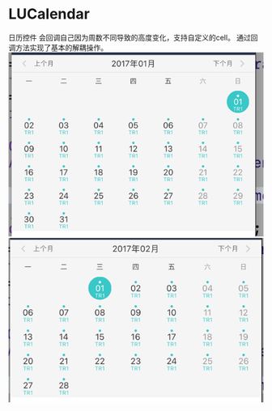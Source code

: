 # LUCalendar
日历控件 会回调自己因为周数不同导致的高度变化，支持自定义的cell。
通过回调方法实现了基本的解耦操作。
 ![](https://github.com/lunchlu/LUCalendar/blob/master/01.png) 
 ![](https://github.com/lunchlu/LUCalendar/blob/master/02.png) 
